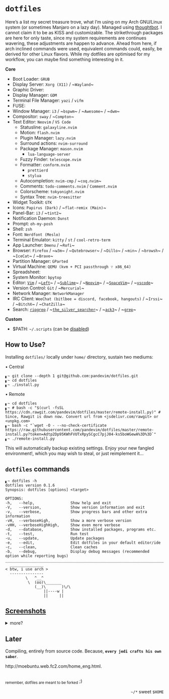 # `dotfiles`
Here’s a list my secret treasure trove, what I’m using on my Arch GNU/Linux system (or sometimes Manjaro on a lazy day). Managed using [thoughtbot](https://github.com/thoughtbot/rcm). I cannot claim it to be as KISS and customizable. The strikethrough packages are here for only taste, since my system requirements are continues wavering, these adjustments are happen to advance. Ahead from here, if arch inclined commands were used, equivalent commands could, easily, be derived for other Linux flavors. While my dotfiles are optimised for my workflow, you can maybe find something interesting in it.

**Core**
- Boot Loader: `GRUB`
- Display Server: `Xorg (X11)` / ~`Wayland`~
- Graphic Driver: 
- Display Manager: `GDM`
- Terminal File Manager: `yazi` / `vifm`
- FUSE: 
- Window Manager: `i3` / ~`bspwm`~ / ~`Awesome`~ / ~`dwm`~
- Compositor: `sway` / ~`Compton`~
- Text Editor: `Neovim` / `VS Code`
  - Statusline: `galaxyline.nvim`
  - Motion: `flash.nvim`
  - Plugin Manager: `lazy.nvim`
  - Surround actions: `nvim-surround`
  - Package Manager: `mason.nvim`
    - `lua-language-server`
  - Fuzzy Finder: `telescope.nvim`
  - Formatter: `conform.nvim`
    - `prettierd`
    - `stylua`
  - Autocompletion: `nvim-cmp` / ~`coq.nvim`~
  - Comments: `todo-comments.nvim` / `Comment.nvim`
  - Colorscheme: `tokyonight.nvim`
  - Syntax Tree: `nvim-treesitter`
- Widget Toolkit: `GTK`
- Icons: `Papirus (Dark)` / ~`flat-remix (Main)`~
- Panel-Bar: `i3` / ~`tint2`~
- Notification Daemon: `Dunst`
- Prompt: `oh-my-posh`
- Shell: `zsh`
- Font: `Nerdfont (Meslo)`
- Terminal Emulator: `kitty` / `st` / `cool-retro-term`
- App Launcher: `Dmenu` / ~`Rofi`~
- Browser: `Firefox` / ~`w3m`~ / ~`Qutebrowser`~ / ~`Dillo`~ / ~`min`~ / ~`browsh`~ / ~`IceCat`~ / ~`Brave`~ 
- Partition Manager: `GParted`
- Virtual Machine: `QEMU (kvm + PCI passthrough ∵ x86_64)`
- Spreadsheet: 
- System Monitor: `bpytop`
- Editor: [`Vim`](https://github.com/vim/vim) / ~[`Left`](https://github.com/hundredrabbits/Left)~ / ~[`Sublime`](http://www.sublimetext.com/)~ / ~[`Neovim`](https://github.com/neovim/neovim)~ / ~[`SpaceVim`](https://github.com/SpaceVim/SpaceVim)~ / ~[`vscode`](https://github.com/microsoft/vscode)~
- Version Control: `Git` / ~`Mercurial`~
- Network Manager: `NetworkManager` 
- IRC Client: `WeeChat (bitlbee = discord, facebook, hangouts)` / ~`Irssi`~ / ~`BitchX`~ / ~`ChatZilla`~
- Search: [`ripgrep`](https://github.com/BurntSushi/ripgrep) / ~[`the_silver_searcher`](https://github.com/ggreer/the_silver_searcher)~ / ~[`ack3`](https://github.com/beyondgrep/ack3/)~ / ~[`grep`](https://github.com/zevweiss/grep)~

**Custom**
- $PATH: `~/.scripts` (can be [disabled](./install.py))


## How to Use?
Installing `dotfiles/` locally under `home/` directory, sustain two mediums:  

• Central
```shell
▖~ git clone --depth 1 git@github.com:pandevim/dotfiles.git
▖~ cd dotfiles
▖~ ./install.py
```
• Remote
```shell
▖~ cd dotfiles
▖~ # bash -c "$(curl -fsSL https://cdn.rawgit.com/pandevim/dotfiles/master/remote-install.py)" # Since, Rawgit is down now. Convert url from <jsdelivr.com/rawgit> or <unpkg.com>
▖~ bash -c "`wget -O - --no-check-certificate https://raw.githubusercontent.com/pandevim/dotfiles/master/remote-install.py?token=Adtp2Dp95KWhFVUTxRpySCgcC7pjJ04-ks5boWGewA%3D%3D`"
▖~ ./remote-install.py
```
This will automatically backup existing settings. Enjoy your new fangled environment!, which you may wish to steal, or just reimplement it...

## `dotfiles` commands
```
▖~ dotfiles -h
dotfiles version 0.1.6
Synopsis: dotfiles [options] <target>

OPTIONS:
-h,   --help,                Show help and exit
-V,   --version,             Show version information and exit
-v,   --verbose,             Show progress bars and other extra information
-vH,  --verboseHigh,         Show a more verbose version
-vHH, --verboseHighHigh,     Show even more verbose
-d,   --database,            Show installed packages, programs etc. 
-t,   --test,                Run test
-u,   --update,              Update packages
-e,   --edit,                Edit dotfiles in your default editor/ide
-c,   --clean,               Clean caches
-b,   --debug,               Display debug messages (recommended option while reporting bugs)
___________________________________________________________________________________________________________
  _______________
< btw, i use arch >
  ---------------
         \   ^__^ 
          \  (oo)\_______
             (__)\       )\/\
                 ||----w |
                 ||     ||
```

## [Screenshots](https://www.reddit.com/r/unixporn/)
<details>
<summary>more?</summary><br />

### Zsh
![]()

### Neovim
![]()

</details>

## Later
Compiling, entirely from source code. Because, **`every jedi crafts his own saber`**.
<!-- Motivation -->http://moebuntu.web.fc2.com/home_eng.html.
##
<sub>remember, dotfiles are meant to be forked</sub> ;)
<p align='right'><code>~/*</code> sweet <code>$HOME</code></p>
